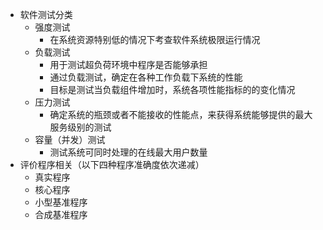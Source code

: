 * 软件测试分类
	* 强度测试
		* 在系统资源特别低的情况下考查软件系统极限运行情况
	* 负载测试
		* 用于测试超负荷环境中程序是否能够承担
		* 通过负载测试，确定在各种工作负载下系统的性能
		* 目标是测试当负载组件增加时，系统各项性能指标的的变化情况
	* 压力测试
		* 确定系统的瓶颈或者不能接收的性能点，来获得系统能够提供的最大服务级别的测试
	* 容量（并发）测试
		* 测试系统可同时处理的在线最大用户数量
* 评价程序相关（以下四种程序准确度依次递减）
	* 真实程序
	* 核心程序
	* 小型基准程序
	* 合成基准程序